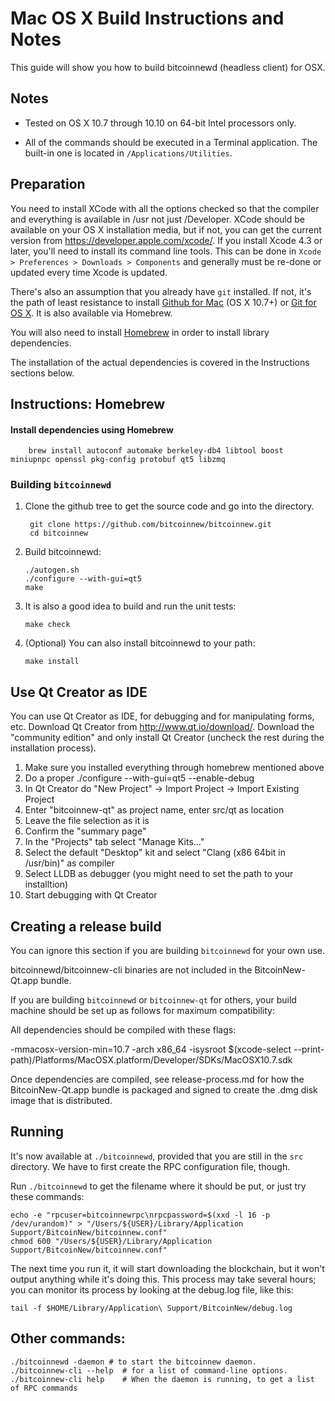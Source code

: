Mac OS X Build Instructions and Notes
====================================
This guide will show you how to build bitcoinnewd (headless client) for OSX.

Notes
-----

* Tested on OS X 10.7 through 10.10 on 64-bit Intel processors only.

* All of the commands should be executed in a Terminal application. The
built-in one is located in `/Applications/Utilities`.

Preparation
-----------

You need to install XCode with all the options checked so that the compiler
and everything is available in /usr not just /Developer. XCode should be
available on your OS X installation media, but if not, you can get the
current version from https://developer.apple.com/xcode/. If you install
Xcode 4.3 or later, you'll need to install its command line tools. This can
be done in `Xcode > Preferences > Downloads > Components` and generally must
be re-done or updated every time Xcode is updated.

There's also an assumption that you already have `git` installed. If
not, it's the path of least resistance to install [Github for Mac](https://mac.github.com/)
(OS X 10.7+) or
[Git for OS X](https://code.google.com/p/git-osx-installer/). It is also
available via Homebrew.

You will also need to install [Homebrew](http://brew.sh) in order to install library
dependencies.

The installation of the actual dependencies is covered in the Instructions
sections below.

Instructions: Homebrew
----------------------

#### Install dependencies using Homebrew

        brew install autoconf automake berkeley-db4 libtool boost miniupnpc openssl pkg-config protobuf qt5 libzmq

### Building `bitcoinnewd`

1. Clone the github tree to get the source code and go into the directory.

        git clone https://github.com/bitcoinnew/bitcoinnew.git
        cd bitcoinnew

2.  Build bitcoinnewd:

        ./autogen.sh
        ./configure --with-gui=qt5
        make

3.  It is also a good idea to build and run the unit tests:

        make check

4.  (Optional) You can also install bitcoinnewd to your path:

        make install

Use Qt Creator as IDE
------------------------
You can use Qt Creator as IDE, for debugging and for manipulating forms, etc.
Download Qt Creator from http://www.qt.io/download/. Download the "community edition" and only install Qt Creator (uncheck the rest during the installation process).

1. Make sure you installed everything through homebrew mentioned above
2. Do a proper ./configure --with-gui=qt5 --enable-debug
3. In Qt Creator do "New Project" -> Import Project -> Import Existing Project
4. Enter "bitcoinnew-qt" as project name, enter src/qt as location
5. Leave the file selection as it is
6. Confirm the "summary page"
7. In the "Projects" tab select "Manage Kits..."
8. Select the default "Desktop" kit and select "Clang (x86 64bit in /usr/bin)" as compiler
9. Select LLDB as debugger (you might need to set the path to your installtion)
10. Start debugging with Qt Creator

Creating a release build
------------------------
You can ignore this section if you are building `bitcoinnewd` for your own use.

bitcoinnewd/bitcoinnew-cli binaries are not included in the BitcoinNew-Qt.app bundle.

If you are building `bitcoinnewd` or `bitcoinnew-qt` for others, your build machine should be set up
as follows for maximum compatibility:

All dependencies should be compiled with these flags:

 -mmacosx-version-min=10.7
 -arch x86_64
 -isysroot $(xcode-select --print-path)/Platforms/MacOSX.platform/Developer/SDKs/MacOSX10.7.sdk

Once dependencies are compiled, see release-process.md for how the BitcoinNew-Qt.app
bundle is packaged and signed to create the .dmg disk image that is distributed.

Running
-------

It's now available at `./bitcoinnewd`, provided that you are still in the `src`
directory. We have to first create the RPC configuration file, though.

Run `./bitcoinnewd` to get the filename where it should be put, or just try these
commands:

    echo -e "rpcuser=bitcoinnewrpc\nrpcpassword=$(xxd -l 16 -p /dev/urandom)" > "/Users/${USER}/Library/Application Support/BitcoinNew/bitcoinnew.conf"
    chmod 600 "/Users/${USER}/Library/Application Support/BitcoinNew/bitcoinnew.conf"

The next time you run it, it will start downloading the blockchain, but it won't
output anything while it's doing this. This process may take several hours;
you can monitor its process by looking at the debug.log file, like this:

    tail -f $HOME/Library/Application\ Support/BitcoinNew/debug.log

Other commands:
-------

    ./bitcoinnewd -daemon # to start the bitcoinnew daemon.
    ./bitcoinnew-cli --help  # for a list of command-line options.
    ./bitcoinnew-cli help    # When the daemon is running, to get a list of RPC commands
